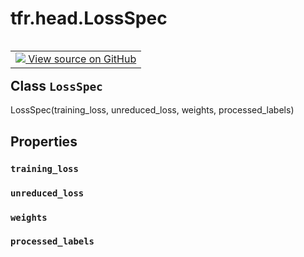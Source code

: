 <div itemscope itemtype="http://developers.google.com/ReferenceObject">
<meta itemprop="name" content="tfr.head.LossSpec" />
<meta itemprop="path" content="Stable" />
<meta itemprop="property" content="training_loss"/>
<meta itemprop="property" content="unreduced_loss"/>
<meta itemprop="property" content="weights"/>
<meta itemprop="property" content="processed_labels"/>
</div>

# tfr.head.LossSpec

<table class="tfo-notebook-buttons tfo-api" align="left">

<td>
  <a target="_blank" href="https://github.com/tensorflow/ranking/tree/master/tensorflow_ranking/python/head.py">
    <img src="https://www.tensorflow.org/images/GitHub-Mark-32px.png" />
    View source on GitHub
  </a>
</td></table>

## Class `LossSpec`

LossSpec(training_loss, unreduced_loss, weights, processed_labels)

<!-- Placeholder for "Used in" -->

## Properties

<h3 id="training_loss"><code>training_loss</code></h3>

<h3 id="unreduced_loss"><code>unreduced_loss</code></h3>

<h3 id="weights"><code>weights</code></h3>

<h3 id="processed_labels"><code>processed_labels</code></h3>
